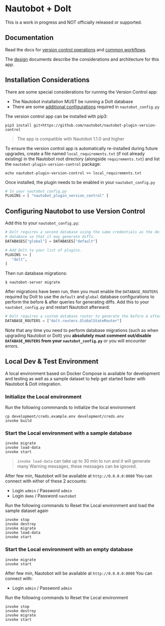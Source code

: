 # Nautobot + Dolt

This is a work in progress and NOT officially released or supported.

## Documentation

Read the docs for [version control operations](docs/version-control-operations.md) and [common workflows](docs/workflows/common_workflows.md).

The [design](docs/design.md) documents describe the considerations and architecture for this app.

## Installation Considerations

There are some special considerations for running the Version Control app:

* The Nautobot installation MUST be running a Dolt database
* There are some [additional configurations](##configuring-nautobot-to-use-version-control) required in `nautobot_config.py`


The version control app can be installed with pip3:

```no-highlight
pip3 install git+https://github.com/nautobot/nautobot-plugin-version-control
```

> The app is compatible with Nautobot 1.1.0 and higher

To ensure the version control app is automatically re-installed during future upgrades, create a file named `local_requirements.txt` (if not already existing) in the Nautobot root directory (alongside `requirements.txt`) and list the `nautobot-plugin-version-control` package:

```no-highlight
echo nautobot-plugin-version-control >> local_requirements.txt
```

Once installed, the plugin needs to be enabled in your `nautobot_config.py`

```python
# In your nautobot_config.py
PLUGINS = [ "nautobot_plugin_version_control" ]
```


## Configuring Nautobot to use Version Control

Add this to your `nautobot_config.py`:

```python
# Dolt requires a second database using the same credentials as the default 
# database so that it may generate diffs.
DATABASES["global"] = DATABASES["default"]

# Add Dolt to your list of plugins.
PLUGINS += [
   "dolt",
]
```

Then run database migrations:

```no-highlight
$ nautobot-server migrate
```

After migrations have been run, then you must enable the `DATABASE_ROUTERS` required by Dolt to use the `default` and `global` database configurations to perform the before & after queries for generating diffs. Add this to your `nautobot_config.py` and restart Nautobot afterward:

```python
# Dolt requires a custom database router to generate the before & after queries for generating diffs.
DATABASE_ROUTERS = ["dolt.routers.GlobalStateRouter"]
```

Note that any time you need to perform database migrations (such as when upgrading Nautobot or Dolt) you **absolutely must comment out/disable `DATABASE_ROUTERS` from your `nautobot_config.py`** or you will encounter errors.

## Local Dev & Test Environment

A local environment based on Docker Compose is available for development and testing as well as a sample dataset to help get started faster with Nautobot & Dolt integration.

### Initialize the Local environment

Run the following commmands to initialize the local environment
```
cp development/creds.example.env development/creds.env
invoke build
```

### Start the Local environment with a sample database
```
invoke migrate
invoke load-data
invoke start
```

> `invoke load-data` can take up to 30 min to run and it will generate many Warning messages, these messages can be ignored.

After few min, Nautobot will be available at `http://0.0.0.0:8080` 
You can connect with either of these 2 accounts:

* Login `admin` / Password `admin`
* Login `demo` / Password `nautobot`

Run the following commands to Reset the Local environment and load the sample dataset again
```
invoke stop
invoke destroy
invoke migrate
invoke load-data
invoke start
```

### Start the Local environment with an empty database

```
invoke migrate
invoke start
```

After few min, Nautobot will be available at `http://0.0.0.0:8080` 
You can connect with:
- Login `admin` / Password `admin`

Run the following commands to Reset the Local environment
```
invoke stop
invoke destroy
invoke migrate
invoke start
```
